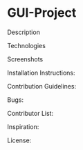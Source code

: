 # GUI-Project
Description


Technologies


Screenshots


Installation Instructions:


Contribution Guidelines:


Bugs:


Contributor List:


Inspiration:


License:

